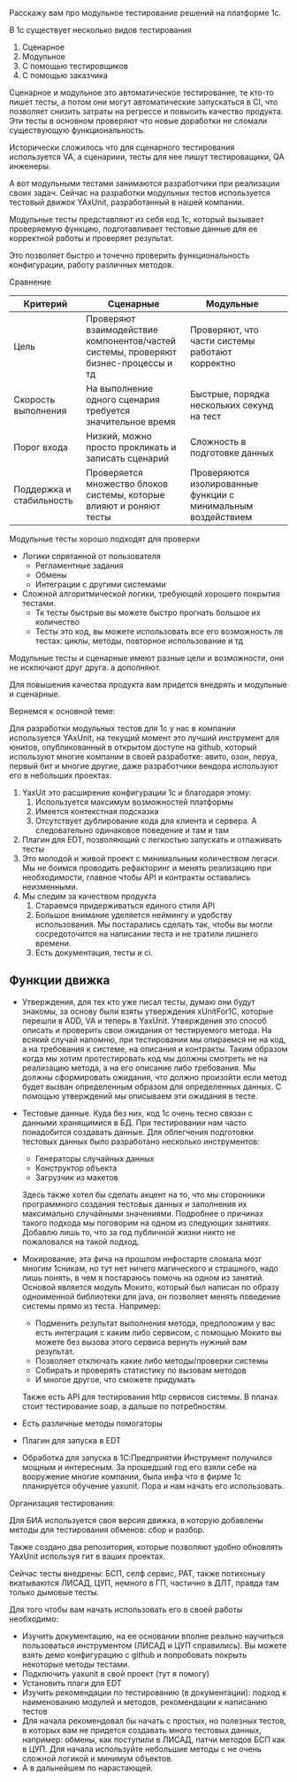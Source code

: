 Расскажу вам про  модульное тестирование решений на платформе 1с.

В 1с существует несколько видов тестирования
1. Сценарное
2. Модульное
3. С помощью тестировщиков
4. С помощью заказчика

Сценарное и модульное это автоматическое тестирование, те кто-то пишет тесты, а потом они могут автоматические запускаться в CI, что позволяет снизить затраты на регрессе и повысить качество продукта. Эти тесты в основном проверяют что новые доработки не сломали существующую функциональность.

Исторически сложилось что для сценарного тестирования используется VA, а сценариии, тесты для нее пишут тестироващики, QA инженеры.

А вот модульными тестами занимаются разработчики при реализации своих задач.
Сейчас на разработки модульных тестов используется тестовый движок YAxUnit, разработанный в нашей компании.

Модульные тесты представляют из себя код 1с, который вызывает проверяемую функцию, подготавливает тестовые данные для ее корректной работы и проверяет результат.

Это позволяет быстро и точечно проверить функциональность конфигурации, работу различных методов.

Сравнение

| Критерий                 | Сценарные                                                                           | Модульные                                                    |     |
| ------------------------ | ----------------------------------------------------------------------------------- | ------------------------------------------------------------ | --- |
| Цель                     | Проверяют взаимодействие компонентов/частей системы, проверяют бизнес-процессы и тд | Проверяют, что части системы работают корректно              |     |
| Скорость выполнения      | На выполнение одного сценария требуется значительное время                          | Быстрые, порядка нескольких секунд на тест                   |     |
| Порог входа              | Низкий, можно просто прокликать и записать сценарий                                 | Сложность в подготовке данных                                |     |
| Поддержка и стабильность | Проверяется множество блоков системы, которые влияют и роняют тесты                 | Проверяются изолированные функции с минимальным воздействием |     |

Модульные тесты хорошо подходят для проверки
* Логики спрятанной от пользователя
	* Регламентные задания
	* Обмены
	* Интеграции с другими системами
* Сложной алгоритмической логики, требующей хорошего покрытия тестами. 
	* Тк тесты быстрые вы можете быстро прогнать большое их количество
	* Тесты это код, вы можете использовать все его возможность лв тестах: циклы, методы, повторное использование и тд

Модульные тесты и сценарные имеют разные цели и возможности, они не исключают друг друга. а дополняют.

Для повышения качества продукта вам придется внедрять и модульные и сценарные.

Вернемся к основной теме:

Для разработки модульных тестов для 1с у нас в компании используется YAxUnit, на текущий момент это лучший инструмент для юнитов, опубликованный в открытом доступе на github, который используют многие компании в своей разработке: авито, озон, леруа, первый бит и многие другие, даже разработчики вендора используют его в небольших проектах.

1. YaxUit это расширение конфигурации 1с и благодаря этому:
   1. Используется максимум возможностей платформы
   2. Имеется контекстная подсказка
   3. Отсутствует дублирование кода для клиента и сервера. А следовательно одинаковое поведение и там и там
2. Плагин для EDT, позволяющий с легкостью запускать и отлаживать тесты
3. Это молодой и живой проект с минимальным количеством легаси. Мы не боимся проводить рефакторинг и менять реализацию при необходимости, главное чтобы API и контракты оставались неизменными.
4. Мы следим за качеством продукта
   1. Стараемся придерживаться единого стиля API
   2. Большое внимание уделяется неймингу и удобству использования. Мы постарались сделать так, чтобы вы могли сосредоточится на написании теста и не тратили лишнего времени.
   3. Есть документация, тесты и ci.

## Функции движка
* Утверждения, для тех кто уже писал тесты, думаю они будут знакомы, за основу были взяты утверждения xUnitFor1C, которые перешли в ADD, VA и теперь в YaxUnit.
  Утверждения это способ описать и проверить свои ожидания от тестируемого метода. На всякий случай напомню, при тестировании мы опираемся не на код, а на требования к системе, на описания и контракты. Таким образом когда мы хотим протестировать код мы должны смотреть не на реализацию метода, а на его описание либо требования. Мы должны сформировать ожидания, что должно произойти если метод будет вызван определенным образом для определенных данных.
  С помощью утверждений мы описываем эти ожидания в тесте.
* Тестовые данные. Куда без них, код 1с очень тесно связан с данными хранящимися в БД. При тестировании нам часто понадобится создавать данные.
  Для облегчения подготовки тестовых данных было разработано несколько инструментов:
  
  * Генераторы случайных данных
  * Конструктор объекта
  * Загрузчик из макетов
  
  Здесь также хотел бы сделать акцент на то, что мы сторонники программного создания тестовых данных и заполнения их максимально случайными значениями. Подробнее о причинах такого подхода мы поговорим на одном из следующих занятиях. Добавлю лишь то, что за год публичной жизни никто не пожаловался на такой подход.
* Мокирование, эта фича на прошлом инфостарте сломала мозг многим 1сникам, но тут нет ничего магического и страшного, надо лишь понять, в чем я постараюсь помочь на одном из занятий.
  Основой является модуль Мокито, который был написан по образу одноименной библиотеки для java, он позволяет менять поведение системы прямо из теста. Например:
  * Подменить результат выполнения метода, предположим у вас есть интеграция с каким либо сервисом, с помощью Мокито вы можете без вызова этого сервиса вернуть нужный вам результат.
  * Позволяет отключать какие либо методы/проверки системы
  * Собирать и проверять статистику по вызовам методов
  * И многое другое, что сможете придумать
  
  Также есть API для тестирования http сервисов системы. В планах стоит тестирование soap, а дальше по потребностям.
* Есть различные методы помогаторы
* Плагин для запуска в EDT
* Обработка для запуска в 1С:Предприятии
Инструмент получился мощным и интересным. За прошедший год его взяли себе на вооружение многие компании, была инфа что в фирме 1с планируется обучение yaxunit. Пора и нам начать его использовать.

Организация тестирования:

Для БИА используется своя версия движка, в которую добавлены методы для тестирования обменов: сбор и разбор.

Также создано два репозитория, которые позволяют удобно обновлять YAxUnit используя гит в ваших проектах.

Сейчас тесты внедрены: БСП, селф сервис, РАТ, также потихоньку вкатываются ЛИСАД, ЦУП, немного в ГП, частично в ДЛТ, правда там только дымовые тесты.

Для того чтобы вам начать использовать его в своей работы необходимо:
* Изучить документацию, на ее основании вполне реально научиться пользоваться инструментом (ЛИСАД и ЦУП справились). Вы можете взять демо конфигурацию с github и попробовать покрыть некоторые методы тестами.
* Подключить yaxunit в свой проект (тут я помогу)
* Установить плаги для EDT
* Изучить рекомендации по тестированию (в документации): подход к наименованию модулей и методов, рекомендации к написанию тестов
* Для начала рекомендовал бы начать с простых, но полезных тестов, в которых вам не придется создавать много тестовых данных, например: обмены, как поступили в ЛИСАД, патчи методов БСП как в ЦУП. Для начала используйте небольшие методы с не очень сложной логикой и минимум объектов.
* А в дальнейшем по нарастающей.